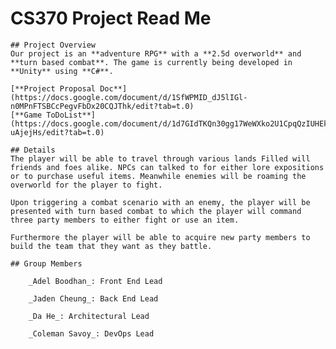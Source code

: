# CS370 Project Read Me

	## Project Overview
	Our project is an **adventure RPG** with a **2.5d overworld** and **turn based combat**. The game is currently being developed in **Unity** using **C#**.

	[**Project Proposal Doc**](https://docs.google.com/document/d/1SfWPMID_dJ5lIGl-n0MPnFTSBCcPegvFbDx20CQJThk/edit?tab=t.0)
	[**Game ToDoList**](https://docs.google.com/document/d/1d7GIdTKQn30gg17WeWXko2U1CpqQzIUHEk4-uAjejHs/edit?tab=t.0)

	## Details
	The player will be able to travel through various lands Filled will friends and foes alike. NPCs can talked to for either lore expositions or to purchase useful items. Meanwhile enemies will be roaming the overworld for the player to fight.

	Upon triggering a combat scenario with an enemy, the player will be presented with turn based combat to which the player will command three party members to either fight or use an item.

	Furthermore the player will be able to acquire new party members to build the team that they want as they battle.

	## Group Members

		_Adel Boodhan_: Front End Lead

		_Jaden Cheung_: Back End Lead

		_Da He_: Architectural Lead

		_Coleman Savoy_: DevOps Lead
